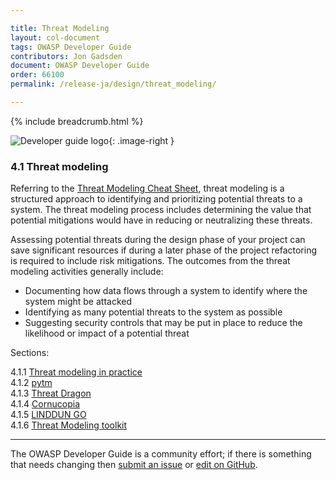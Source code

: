```yaml
---

title: Threat Modeling
layout: col-document
tags: OWASP Developer Guide
contributors: Jon Gadsden
document: OWASP Developer Guide
order: 66100
permalink: /release-ja/design/threat_modeling/

---
```


{% include breadcrumb.html %}

<style type="text/css">
.image-right {
  height: 180px;
  display: block;
  margin-left: auto;
  margin-right: auto;
  float: right;
}
</style>

![Developer guide logo](../../../assets/images/dg_logo_bbd.png "OWASP Developer Guide"){: .image-right }

### 4.1 Threat modeling

Referring to the [Threat Modeling Cheat Sheet][cstm],
threat modeling is a structured approach to identifying and prioritizing potential threats to a system.
The threat modeling process includes determining the value that potential mitigations would have
in reducing or neutralizing these threats.

Assessing potential threats during the design phase of your project can save significant resources
if during a later phase of the project refactoring is required to include risk mitigations.
The outcomes from the threat modeling activities generally include:

* Documenting how data flows through a system to identify where the system might be attacked
* Identifying as many potential threats to the system as possible
* Suggesting security controls that may be put in place to reduce the likelihood or impact of a potential threat

Sections:

4.1.1 [Threat modeling in practice](01-threat-modeling.md)  
4.1.2 [pytm](02-pytm.md)  
4.1.3 [Threat Dragon](03-threat-dragon.md)  
4.1.4 [Cornucopia](04-cornucopia.md)  
4.1.5 [LINDDUN GO](05-linddun-go.md)  
4.1.6 [Threat Modeling toolkit](06-toolkit.md)  

----

The OWASP Developer Guide is a community effort; if there is something that needs changing
then [submit an issue][issue0601] or [edit on GitHub][edit0601].

[edit0601]: https://github.com/OWASP/www-project-developer-guide/blob/main/draft/06-design/01-threat-modeling/toc.md
[issue0601]: https://github.com/OWASP/www-project-developer-guide/issues/new?labels=enhancement&template=request.md&title=Update:%2006-design/01-threat-modeling/00-toc
[cstm]: https://cheatsheetseries.owasp.org/cheatsheets/Threat_Modeling_Cheat_Sheet
